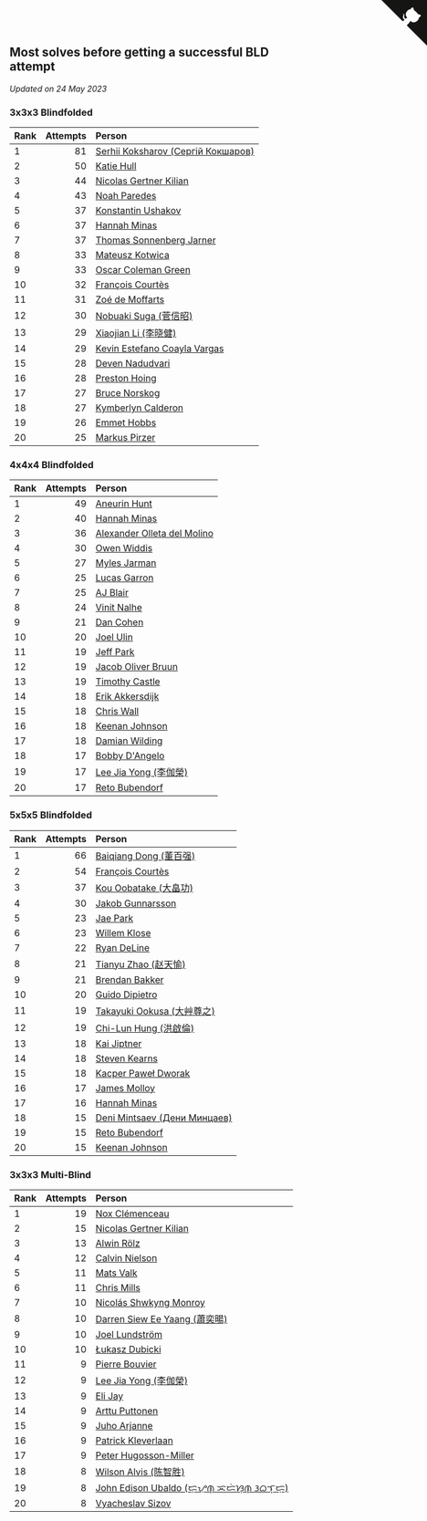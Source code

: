 ## Most solves before getting a successful BLD attempt

*Updated on 24 May 2023*


### 3x3x3 Blindfolded

| Rank | Attempts | Person |
| :--- | ---: | :--- |
| 1 | 81 | [Serhii Koksharov (Сергій Кокшаров)](https://www.worldcubeassociation.org/persons/2013KOKS01) |
| 2 | 50 | [Katie Hull](https://www.worldcubeassociation.org/persons/2010HULL01) |
| 3 | 44 | [Nicolas Gertner Kilian](https://www.worldcubeassociation.org/persons/2013GERT01) |
| 4 | 43 | [Noah Paredes](https://www.worldcubeassociation.org/persons/2016PARE03) |
| 5 | 37 | [Konstantin Ushakov](https://www.worldcubeassociation.org/persons/2014USHA02) |
| 6 | 37 | [Hannah Minas](https://www.worldcubeassociation.org/persons/2017MINA04) |
| 7 | 37 | [Thomas Sonnenberg Jarner](https://www.worldcubeassociation.org/persons/2017JARN01) |
| 8 | 33 | [Mateusz Kotwica](https://www.worldcubeassociation.org/persons/2016KOTW01) |
| 9 | 33 | [Oscar Coleman Green](https://www.worldcubeassociation.org/persons/2018GREE09) |
| 10 | 32 | [François Courtès](https://www.worldcubeassociation.org/persons/2008COUR01) |
| 11 | 31 | [Zoé de Moffarts](https://www.worldcubeassociation.org/persons/2010MOFF02) |
| 12 | 30 | [Nobuaki Suga (菅信昭)](https://www.worldcubeassociation.org/persons/2007SUGA01) |
| 13 | 29 | [Xiaojian Li (李晓健)](https://www.worldcubeassociation.org/persons/2009LIXI02) |
| 14 | 29 | [Kevin Estefano Coayla Vargas](https://www.worldcubeassociation.org/persons/2016VARG04) |
| 15 | 28 | [Deven Nadudvari](https://www.worldcubeassociation.org/persons/2008NADU01) |
| 16 | 28 | [Preston Hoing](https://www.worldcubeassociation.org/persons/2019HOIN01) |
| 17 | 27 | [Bruce Norskog](https://www.worldcubeassociation.org/persons/2006NORS01) |
| 18 | 27 | [Kymberlyn Calderon](https://www.worldcubeassociation.org/persons/2015CALD02) |
| 19 | 26 | [Emmet Hobbs](https://www.worldcubeassociation.org/persons/2016HOBB01) |
| 20 | 25 | [Markus Pirzer](https://www.worldcubeassociation.org/persons/2006PIRZ01) |

### 4x4x4 Blindfolded

| Rank | Attempts | Person |
| :--- | ---: | :--- |
| 1 | 49 | [Aneurin Hunt](https://www.worldcubeassociation.org/persons/2010HUNT02) |
| 2 | 40 | [Hannah Minas](https://www.worldcubeassociation.org/persons/2017MINA04) |
| 3 | 36 | [Alexander Olleta del Molino](https://www.worldcubeassociation.org/persons/2008OLLE01) |
| 4 | 30 | [Owen Widdis](https://www.worldcubeassociation.org/persons/2015WIDD01) |
| 5 | 27 | [Myles Jarman](https://www.worldcubeassociation.org/persons/2016JARM01) |
| 6 | 25 | [Lucas Garron](https://www.worldcubeassociation.org/persons/2006GARR01) |
| 7 | 25 | [AJ Blair](https://www.worldcubeassociation.org/persons/2009BLAI01) |
| 8 | 24 | [Vinit Nalhe](https://www.worldcubeassociation.org/persons/2012NALH01) |
| 9 | 21 | [Dan Cohen](https://www.worldcubeassociation.org/persons/2007COHE01) |
| 10 | 20 | [Joel Ulin](https://www.worldcubeassociation.org/persons/2011ULIN01) |
| 11 | 19 | [Jeff Park](https://www.worldcubeassociation.org/persons/2015PARK08) |
| 12 | 19 | [Jacob Oliver Bruun](https://www.worldcubeassociation.org/persons/2018BRUU01) |
| 13 | 19 | [Timothy Castle](https://www.worldcubeassociation.org/persons/2016CAST48) |
| 14 | 18 | [Erik Akkersdijk](https://www.worldcubeassociation.org/persons/2005AKKE01) |
| 15 | 18 | [Chris Wall](https://www.worldcubeassociation.org/persons/2011WALL02) |
| 16 | 18 | [Keenan Johnson](https://www.worldcubeassociation.org/persons/2016JOHN30) |
| 17 | 18 | [Damian Wilding](https://www.worldcubeassociation.org/persons/2014WILD03) |
| 18 | 17 | [Bobby D'Angelo](https://www.worldcubeassociation.org/persons/2008DANG01) |
| 19 | 17 | [Lee Jia Yong (李伽榮)](https://www.worldcubeassociation.org/persons/2009YONG02) |
| 20 | 17 | [Reto Bubendorf](https://www.worldcubeassociation.org/persons/2012BUBE01) |

### 5x5x5 Blindfolded

| Rank | Attempts | Person |
| :--- | ---: | :--- |
| 1 | 66 | [Baiqiang Dong (董百强)](https://www.worldcubeassociation.org/persons/2008DONG06) |
| 2 | 54 | [François Courtès](https://www.worldcubeassociation.org/persons/2008COUR01) |
| 3 | 37 | [Kou Oobatake (大畠功)](https://www.worldcubeassociation.org/persons/2007OOBA01) |
| 4 | 30 | [Jakob Gunnarsson](https://www.worldcubeassociation.org/persons/2015GUNN01) |
| 5 | 23 | [Jae Park](https://www.worldcubeassociation.org/persons/2015PARK24) |
| 6 | 23 | [Willem Klose](https://www.worldcubeassociation.org/persons/2017KLOS01) |
| 7 | 22 | [Ryan DeLine](https://www.worldcubeassociation.org/persons/2012DELI01) |
| 8 | 21 | [Tianyu Zhao (赵天愉)](https://www.worldcubeassociation.org/persons/2014ZHAO12) |
| 9 | 21 | [Brendan Bakker](https://www.worldcubeassociation.org/persons/2015BAKK01) |
| 10 | 20 | [Guido Dipietro](https://www.worldcubeassociation.org/persons/2013DIPI01) |
| 11 | 19 | [Takayuki Ookusa (大艸尊之)](https://www.worldcubeassociation.org/persons/2006OOKU01) |
| 12 | 19 | [Chi-Lun Hung (洪啟倫)](https://www.worldcubeassociation.org/persons/2010HONG01) |
| 13 | 18 | [Kai Jiptner](https://www.worldcubeassociation.org/persons/2007JIPT01) |
| 14 | 18 | [Steven Kearns](https://www.worldcubeassociation.org/persons/2015KEAR01) |
| 15 | 18 | [Kacper Paweł Dworak](https://www.worldcubeassociation.org/persons/2020DWOR01) |
| 16 | 17 | [James Molloy](https://www.worldcubeassociation.org/persons/2011MOLL01) |
| 17 | 16 | [Hannah Minas](https://www.worldcubeassociation.org/persons/2017MINA04) |
| 18 | 15 | [Deni Mintsaev (Дени Минцаев)](https://www.worldcubeassociation.org/persons/2013MINT01) |
| 19 | 15 | [Reto Bubendorf](https://www.worldcubeassociation.org/persons/2012BUBE01) |
| 20 | 15 | [Keenan Johnson](https://www.worldcubeassociation.org/persons/2016JOHN30) |

### 3x3x3 Multi-Blind

| Rank | Attempts | Person |
| :--- | ---: | :--- |
| 1 | 19 | [Nox Clémenceau](https://www.worldcubeassociation.org/persons/2015CLEM03) |
| 2 | 15 | [Nicolas Gertner Kilian](https://www.worldcubeassociation.org/persons/2013GERT01) |
| 3 | 13 | [Alwin Rölz](https://www.worldcubeassociation.org/persons/2016ROLZ01) |
| 4 | 12 | [Calvin Nielson](https://www.worldcubeassociation.org/persons/2014NIEL03) |
| 5 | 11 | [Mats Valk](https://www.worldcubeassociation.org/persons/2007VALK01) |
| 6 | 11 | [Chris Mills](https://www.worldcubeassociation.org/persons/2014MILL04) |
| 7 | 10 | [Nicolás Shwkyng Monroy](https://www.worldcubeassociation.org/persons/2013MONR01) |
| 8 | 10 | [Darren Siew Ee Yaang (蕭奕暘)](https://www.worldcubeassociation.org/persons/2009SIEW01) |
| 9 | 10 | [Joel Lundström](https://www.worldcubeassociation.org/persons/2017LUND06) |
| 10 | 10 | [Łukasz Dubicki](https://www.worldcubeassociation.org/persons/2018DUBI01) |
| 11 | 9 | [Pierre Bouvier](https://www.worldcubeassociation.org/persons/2010BOUV01) |
| 12 | 9 | [Lee Jia Yong (李伽榮)](https://www.worldcubeassociation.org/persons/2009YONG02) |
| 13 | 9 | [Eli Jay](https://www.worldcubeassociation.org/persons/2014JAYE01) |
| 14 | 9 | [Arttu Puttonen](https://www.worldcubeassociation.org/persons/2016PUTT01) |
| 15 | 9 | [Juho Arjanne](https://www.worldcubeassociation.org/persons/2015ARJA01) |
| 16 | 9 | [Patrick Kleverlaan](https://www.worldcubeassociation.org/persons/2019KLEV01) |
| 17 | 9 | [Peter Hugosson-Miller](https://www.worldcubeassociation.org/persons/2021HUGO01) |
| 18 | 8 | [Wilson Alvis (陈智胜)](https://www.worldcubeassociation.org/persons/2011ALVI01) |
| 19 | 8 | [John Edison Ubaldo (ᜇ᜔ᜌᜓ︀ᜈ᜔ ᜁᜇᜒᜐᜓ︀ᜈ᜔ ᜂᜊᜎ᜔ᜇᜓ︀)](https://www.worldcubeassociation.org/persons/2010UBAL01) |
| 20 | 8 | [Vyacheslav Sizov](https://www.worldcubeassociation.org/persons/2013SIZO01) |


<a href="https://github.com/JustinTimeCuber/wca_statistics" class="github-corner" aria-label="View source on Github"><svg width="80" height="80" viewBox="0 0 250 250" style="fill:#151513; color:#fff; position: absolute; top: 0; border: 0; right: 0;" aria-hidden="true"><path d="M0,0 L115,115 L130,115 L142,142 L250,250 L250,0 Z"></path><path d="M128.3,109.0 C113.8,99.7 119.0,89.6 119.0,89.6 C122.0,82.7 120.5,78.6 120.5,78.6 C119.2,72.0 123.4,76.3 123.4,76.3 C127.3,80.9 125.5,87.3 125.5,87.3 C122.9,97.6 130.6,101.9 134.4,103.2" fill="currentColor" style="transform-origin: 130px 106px;" class="octo-arm"></path><path d="M115.0,115.0 C114.9,115.1 118.7,116.5 119.8,115.4 L133.7,101.6 C136.9,99.2 139.9,98.4 142.2,98.6 C133.8,88.0 127.5,74.4 143.8,58.0 C148.5,53.4 154.0,51.2 159.7,51.0 C160.3,49.4 163.2,43.6 171.4,40.1 C171.4,40.1 176.1,42.5 178.8,56.2 C183.1,58.6 187.2,61.8 190.9,65.4 C194.5,69.0 197.7,73.2 200.1,77.6 C213.8,80.2 216.3,84.9 216.3,84.9 C212.7,93.1 206.9,96.0 205.4,96.6 C205.1,102.4 203.0,107.8 198.3,112.5 C181.9,128.9 168.3,122.5 157.7,114.1 C157.9,116.9 156.7,120.9 152.7,124.9 L141.0,136.5 C139.8,137.7 141.6,141.9 141.8,141.8 Z" fill="currentColor" class="octo-body"></path></svg></a><style>.github-corner:hover .octo-arm{animation:octocat-wave 560ms ease-in-out}@keyframes octocat-wave{0%,100%{transform:rotate(0)}20%,60%{transform:rotate(-25deg)}40%,80%{transform:rotate(10deg)}}@media (max-width:500px){.github-corner:hover .octo-arm{animation:none}.github-corner .octo-arm{animation:octocat-wave 560ms ease-in-out}}</style>
